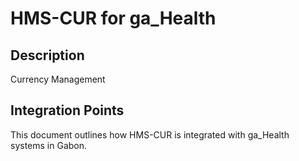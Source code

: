 # HMS-CUR for ga_Health

## Description

Currency Management

## Integration Points

This document outlines how HMS-CUR is integrated with ga_Health systems in Gabon.
